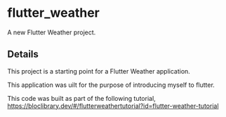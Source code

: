 # flutter_weather

A new Flutter Weather project.

## Details

This project is a starting point for a Flutter Weather application.

This application was uilt for the purpose of introducing myself to flutter. 

This code was built as part of the following tutorial, https://bloclibrary.dev/#/flutterweathertutorial?id=flutter-weather-tutorial 
